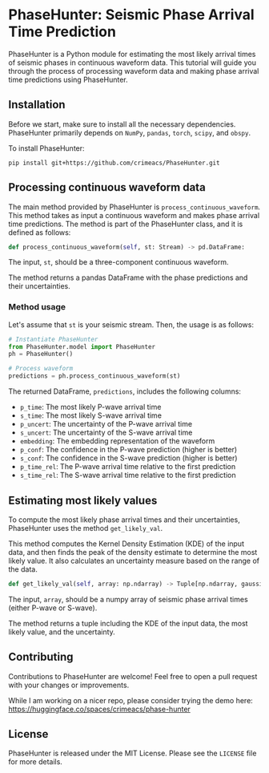 # PhaseHunter: Seismic Phase Arrival Time Prediction
PhaseHunter is a Python module for estimating the most likely arrival times of seismic phases in continuous waveform data. This tutorial will guide you through the process of processing waveform data and making phase arrival time predictions using PhaseHunter.

## Installation

Before we start, make sure to install all the necessary dependencies. PhaseHunter primarily depends on `NumPy`, `pandas`, `torch`, `scipy`, and `obspy`. 

To install PhaseHunter:

```shell
pip install git+https://github.com/crimeacs/PhaseHunter.git
```

## Processing continuous waveform data

The main method provided by PhaseHunter is `process_continuous_waveform`. This method takes as input a continuous waveform and makes phase arrival time predictions. The method is part of the PhaseHunter class, and it is defined as follows:

```python
def process_continuous_waveform(self, st: Stream) -> pd.DataFrame:
```

The input, `st`, should be a three-component continuous waveform. 

The method returns a pandas DataFrame with the phase predictions and their uncertainties.

### Method usage

Let's assume that `st` is your seismic stream. Then, the usage is as follows:

```python
# Instantiate PhaseHunter
from PhaseHunter.model import PhaseHunter
ph = PhaseHunter()

# Process waveform
predictions = ph.process_continuous_waveform(st)
```

The returned DataFrame, `predictions`, includes the following columns:

- `p_time`: The most likely P-wave arrival time
- `s_time`: The most likely S-wave arrival time
- `p_uncert`: The uncertainty of the P-wave arrival time
- `s_uncert`: The uncertainty of the S-wave arrival time
- `embedding`: The embedding representation of the waveform
- `p_conf`: The confidence in the P-wave prediction (higher is better)
- `s_conf`: The confidence in the S-wave prediction (higher is better)
- `p_time_rel`: The P-wave arrival time relative to the first prediction
- `s_time_rel`: The S-wave arrival time relative to the first prediction

## Estimating most likely values

To compute the most likely phase arrival times and their uncertainties, PhaseHunter uses the method `get_likely_val`. 

This method computes the Kernel Density Estimation (KDE) of the input data, and then finds the peak of the density estimate to determine the most likely value. It also calculates an uncertainty measure based on the range of the data.

```python
def get_likely_val(self, array: np.ndarray) -> Tuple[np.ndarray, gaussian_kde, torch.Tensor, float]:
```

The input, `array`, should be a numpy array of seismic phase arrival times (either P-wave or S-wave). 

The method returns a tuple including the KDE of the input data, the most likely value, and the uncertainty.

## Contributing

Contributions to PhaseHunter are welcome! Feel free to open a pull request with your changes or improvements.

While I am working on a nicer repo, please consider trying the demo here: https://huggingface.co/spaces/crimeacs/phase-hunter

## License

PhaseHunter is released under the MIT License. Please see the `LICENSE` file for more details.

